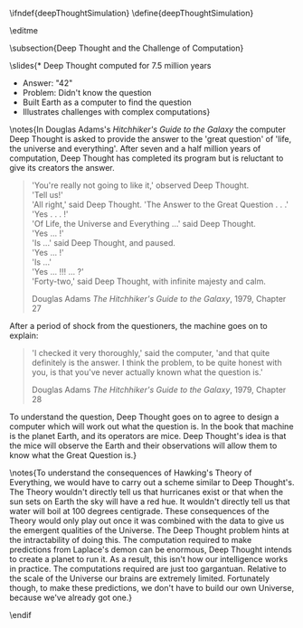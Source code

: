 \ifndef{deepThoughtSimulation}
\define{deepThoughtSimulation}

\editme

\subsection{Deep Thought and the Challenge of Computation}

\slides{* Deep Thought computed for 7.5 million years
* Answer: "42"
* Problem: Didn't know the question
* Built Earth as a computer to find the question
* Illustrates challenges with complex computations}

\notes{In Douglas Adams's *Hitchhiker's Guide to the Galaxy* the computer Deep Thought is asked to provide the answer to the 'great question' of 'life, the universe and everything'. After seven and a half million years of computation, Deep Thought has completed its program but is reluctant to give its creators the answer.

> 'You're really not going to like it,' observed Deep Thought.\
> 'Tell us!'\
> 'All right,' said Deep Thought. 'The Answer to the Great Question . . .'\
> 'Yes . . . !'\
> 'Of Life, the Universe and Everything ...' said Deep Thought.\
> 'Yes ... !'\
> 'Is ...' said Deep Thought, and paused.\
> 'Yes ... !'\
> 'Is ...'\
> 'Yes ... !!! ... ?'\
> 'Forty-two,' said Deep Thought, with infinite majesty and calm.
>
> Douglas Adams *The Hitchhiker's Guide to the Galaxy*, 1979, Chapter 27

After a period of shock from the questioners, the machine goes on to explain:

> 'I checked it very thoroughly,' said the computer, 'and that quite definitely is the answer. I think the problem, to be quite honest with you, is that you've never actually known what the question is.'
>
> Douglas Adams *The Hitchhiker's Guide to the Galaxy*, 1979, Chapter 28

To understand the question, Deep Thought goes on to agree to design a computer which will work out what the question is. In the book that machine is the planet Earth, and its operators are mice. Deep Thought's idea is that the mice will observe the Earth and their observations will allow them to know what the Great Question is.}

\notes{To understand the consequences of Hawking's Theory of Everything, we would have to carry out a scheme similar to Deep Thought's. The Theory wouldn't directly tell us that hurricanes exist or that when the sun sets on Earth the sky will have a red hue. It wouldn't directly tell us that water will boil at 100 degrees centigrade. These consequences of the Theory would only play out once it was combined with the data to give us the emergent qualities of the Universe. The Deep Thought problem hints at the intractability of doing this. The computation required to make predictions from Laplace's demon can be enormous, Deep Thought intends to create a planet to run it. As a result, this isn't how our intelligence works in practice. The computations required are just too gargantuan. Relative to the scale of the Universe our brains are extremely limited. Fortunately though, to make these predictions, we don't have to build our own Universe, because we've already got one.}

\endif
